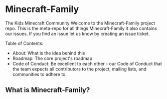 # Minecraft-Family
The Kids Minecraft Community
Welcome to the Minecraft-Family project repo.
This is the meta-repo for all things Minecraft-Family it also contains our issues.
If you find an issue let us know by creating an issue ticket. 

Table of Contents:

- About: What is the idea behind this
- Roadmap: The core project's roadmap
- Code of Conduct: Be excellent to each other - our Code of Conduct that the team expects all contributors to the project, mailing lists, and communities to adhere to.

## What is Minecraft-Family?
